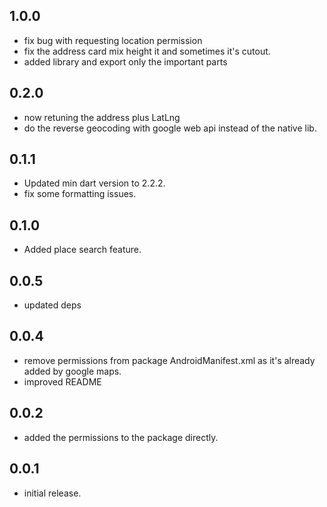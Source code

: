 ## 1.0.0

* fix bug with requesting location permission
* fix the address card mix height it and sometimes it's cutout. 
* added library and export only the important parts

## 0.2.0

* now retuning the address plus LatLng
* do the reverse geocoding with google web api instead of the native lib. 

## 0.1.1

* Updated min dart version to 2.2.2.
* fix some formatting issues.

## 0.1.0

* Added place search feature.

## 0.0.5

* updated deps

## 0.0.4

* remove permissions from package AndroidManifest.xml as it's already added by google maps.
* improved README

## 0.0.2

* added the permissions to the package directly.


## 0.0.1

* initial release.